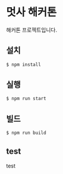 # 멋사 해커톤
해커톤 프로젝트입니다.

## 설치

```sh
$ npm install
```

## 실행

```sh
$ npm run start
```

## 빌드

```sh
$ npm run build
```


## test
test